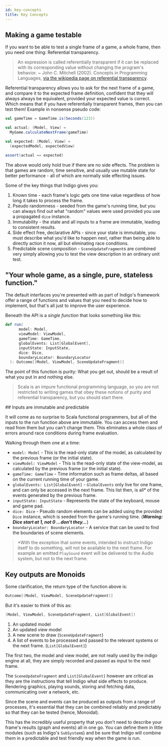 ```yaml
---
id: key-concepts
title: Key Concepts
---
```


## Making a game testable

If you want to be able to test a single frame of a game, a whole frame, then you need one thing: Referential transparency.

>An expression is called referentially transparent if it can be replaced with its corresponding value without changing the program's behavior. ~ John C. Mitchell (2002). Concepts in Programming Languages, [via the wikipedia page on referential transparency](https://en.wikipedia.org/wiki/Referential_transparency).

Referential transparency allows you to ask for the next frame of a game, and compare it to the expected frame definition, confident that they will always always be equivalent, provided your expected value is correct. Which means that if you have referentially transparent frames, then you can test them! Example in nonsense pseudo code:

```scala
val gameTime = GameTime.is(Seconds(123))

val actual: (Model, View) =
  MyGame.calculateNextFrame(gameTime)

val expected: (Model, View) =
  (expectedModel, expectedView)

assert(actual == expected)
```

The above would only hold true if there are no side effects. The problem is that games are random, time sensitive, and usually use mutable state for better performance - all of which are normally side effecting issues.

Some of the key things that Indigo gives you:

1. Known time - each frame's logic gets one time value regardless of how long it takes to process the frame.
2. Pseudo randomness - seeded from the game's running time, but you can always find out what "random" values were used provided you use a propagated `dice` instance.
3. Immutability - the state and all inputs to a frame are immutable, leading to consistent results.
4. Side effect free, declarative APIs - since your state is immutable, you must describe what you'd like to happen next, rather than being able to directly action it now, all but eliminating race conditions.
5. Predictable scene composition - `SceneUpdateFragment`s are combined very simply allowing you to test the view description in an ordinary unit test.

## "Your whole game, as a single, pure, stateless function."

The default interfaces you're presented with as part of Indigo's framework offer a range of functions and values that you need to decide how to implement, but that's all just to improve the user experience.

Beneath the API is a _single function_ that looks something like this:

```scala
def run(
      model: Model,
      viewModel: ViewModel,
      gameTime: GameTime,
      globalEvents: List[GlobalEvent],
      inputState: InputState,
      dice: Dice,
      boundaryLocator: BoundaryLocator
  ): Outcome[(Model, ViewModel, SceneUpdateFragment)]
```

The point of this function is purity: What you get out, should be a result of what you put in and nothing else.

>Scala is an impure functional programming language, so you are not restricted to writing games that obey these notions of purity and referential transparency, but you should start there.

## Inputs are immutable and predictable

It will come as no surprise to Scala functional programmers, but all of the inputs to the run function above are immutable. You can access them and read from them but you can't change them. This eliminates a whole class of errors around race conditions during frame evaluation.

Walking through them one at a time:

- `model: Model` - This is the read-only state of the model, as calculated by the previous frame (or the initial state).
- `viewModel: ViewModel` - This is the read-only state of the view-model, as calculated by the previous frame (or the initial state).
- `gameTime: GameTime` - Time information such as frame deltas, all based on the current running time of your game.
- `globalEvents: List[GlobalEvent]` - `GlobalEvents` only live for one frame, and can only be accessed in the next frame. This list then, is all* of the events generated by the previous frame.
- `inputState: InputState` - Represents the state of the keyboard, mouse and game pad.
- `dice: Dice` - Pseudo random elements can be added using the provided `Dice` instance, which is seeded from the game's running time. (***Warning: Dice start at 1, not 0 ...don't they...***)
- `boundaryLocator: BoundaryLocator` - A service that can be used to find the boundaries of scene elements.

> *With the exception that some events, intended to instruct Indigo itself to do something, will not be available to the next frame. For example an emitted `PlaySound` event will be delivered to the Audio system, but not to the next frame.

## Key outputs are Monoids

Some clarification, the return type of the function above is:

```scala
Outcome[(Model, ViewModel, SceneUpdateFragment)]
```

But it's easier to think of this as:

```scala
(Model, ViewModel, SceneUpdateFragment, List[GlobalEvent])
```

1. An updated model
2. An updated view model
3. A new scene to draw (`SceneUpdateFragment`)
4. A list of events to be processed and passed to the relevant systems or the next frame. (`List[GlobalEvent]`)

The first two, the model and view model, are not really used by the indigo engine at all, they are simply recorded and passed as input to the next frame.

The `SceneUpdateFragment` and `List[GlobalEvent]` however are critical as they are the instructions that tell Indigo what side effects to produce. Rendering graphics, playing sounds, storing and fetching data, communicating over a network, etc.

Since the scene and events can be produced as outputs from a range of processes, it's essential that they can be combined reliably and predictably so that they can be tested (hence, Monoidal).

This has the incredibly useful property that you don't need to describe your frame's results (graph and events) all in one go. You can define them in little modules (such as Indigo's `SubSystem`s) and be sure that Indigo will combine them in a predictable and test friendly way when the game is run.
